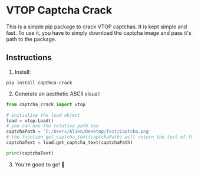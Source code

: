 # VTOP Captcha Crack

This is a simple pip package to crack VTOP captchas. It is kept simple and fast. To use it, you have to simply download the captcha image and pass it's path to the package.

## Instructions

1. Install:

```
pip install capthca-crack
```

2. Generate an aesthetic ASCII visual:

```python
from captcha_crack import vtop

# initialise the load object
load = vtop.Load()
# you can use the relative path too
captchaPath = 'C:/Users/Alien/Desktop/Test/Captcha.png'
# the fucntion get_captcha_text(captchaPath) will return the text of the captcha
captchaText = load.get_captcha_text(captchaPath)

print(captchaText)
```

3. You're good to go! :rocket: